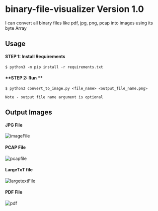 # binary-file-visualizer Version 1.0
I can convert all binary files like pdf, jpg, png, pcap into images using its byte Array


## Usage

#### **STEP 1: Install Requirements**
```
$ python3 -m pip install -r requirements.txt
```


#### **STEP 2: Run **

```
$ python3 convert_to_image.py <file_name> <output_file_name.png>

Note - output file name argument is optional

```


## Output Images

#### JPG File


![imageFile](https://user-images.githubusercontent.com/70725731/196058244-2dc7e328-e002-4bd1-8729-5fe07e4a9043.png)


#### PCAP File

![pcapfile](https://user-images.githubusercontent.com/70725731/196058328-b896cd68-9e7a-49ec-9df5-65c465c67852.png)

#### LargeTxT file 

![largetextFile](https://user-images.githubusercontent.com/70725731/196058346-cd00a0c7-8794-4900-97e6-83754ef0d174.png)


#### PDF File
![pdf](https://user-images.githubusercontent.com/70725731/196058362-63fe5136-7e72-4402-b72b-f1dfd3938837.png)









